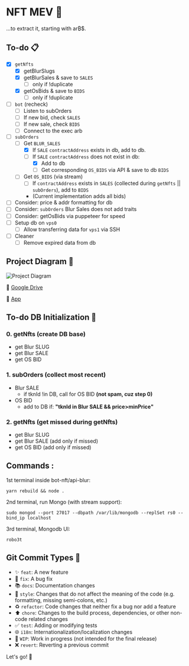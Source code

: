 # NFT MEV :robot:

...to extract it, starting with ar₿$.

## To-do :clipboard:

- [x] `getNfts`
  - [x] getBlurSlugs
  - [x] getBlurSales & save to `SALES`
    - [ ] only if !duplicate
  - [x] getOsBids & save to `BIDS`
    - [ ] only if !duplicate
- [ ] `bot` (recheck)
  - [ ] Listen to subOrders
  - [ ] If new bid, check `SALES`
  - [ ] If new sale, check `BIDS`
  - [ ] Connect to the exec arb
- [ ] `subOrders`
  - [ ] Get `BLUR_SALES`
    - [x] If `SALE` `contractAddress` exists in db, add to db.
    - [ ] If `SALE` `contractAddress` does not exist in db:
      - [x] Add to db
      - [ ] Get corresponding `OS_BIDS` via API & save to db `BIDS`
  - [ ] Get `OS_BIDS` (via stream)
    - [ ] If `contractAddress` exists in `SALES` (collected during `getNfts` || `subOrders`), add to `BIDS`
    - (Current implementation adds all bids)
- [ ] Consider: price & addr formatting for db
- [ ] Consider: `subOrders` Blur Sales does not add traits
- [ ] Consider: getOsBids via puppeteer for speed
- [ ] Setup db on `vps0`
  - [ ] Allow transferring data for `vps1` via SSH
- [ ] Cleaner
  - [ ] Remove expired data from db

## Project Diagram 🔧

![Project Diagram](https://i.gyazo.com/791201f3bd138f3ee8ffb15d9c177451.png)

📁 [Google Drive](https://drive.google.com/file/d/1Ks5DKz6f9DdRpffOGzYu5gjKxD21WbCk/view?usp=sharing)

🚀 [App](https://app.diagrams.net/#G1Ks5DKz6f9DdRpffOGzYu5gjKxD21WbCk)

## To-do DB Initialization :floppy_disk:

### 0. getNfts (create DB base)
   - get Blur SLUG
   - get Blur SALE
   - get OS   BID

### 1. subOrders (collect most recent)
   - Blur SALE
     - if tknId !in DB, call for OS BID <b>(not spam, cuz step 0)</b>
   - OS   BID
     - add to DB if: <b>"tknId in Blur SALE && price>minPrice"</b>

### 2. getNfts (get missed during getNfts)
   - get Blur SLUG
   - get Blur SALE (add only if missed)
   - get OS   BID (add only if missed)


## Commands :
1st terminal inside bot-nft/api-blur:
```
yarn rebuild && node .
```

2nd terminal, run Mongo (with stream support):
```
sudo mongod --port 27017 --dbpath /var/lib/mongodb --replSet rs0 --bind_ip localhost
```

3rd terminal, Mongodb UI:
```
robo3t
```


## Git Commit Types :construction_worker:

- :sparkles: `feat`: A new feature
- :bug: `fix`: A bug fix
- :books: `docs`: Documentation changes
- :art: `style`: Changes that do not affect the meaning of the code (e.g. formatting, missing semi-colons, etc.)
- :recycle: `refactor`: Code changes that neither fix a bug nor add a feature
- :arrow_up: `chore`: Changes to the build process, dependencies, or other non-code related changes
- :white_check_mark: `test`: Adding or modifying tests
- :globe_with_meridians: `i18n`: Internationalization/localization changes
- :construction: `WIP`: Work in progress (not intended for the final release)
- :x: `revert`: Reverting a previous commit

Let's go! :muscle: